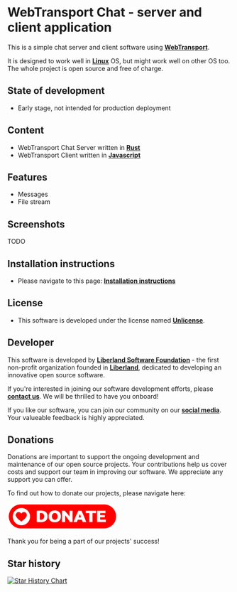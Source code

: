 # WebTransport Chat - server and client application

This is a simple chat server and client software using [**WebTransport**](https://github.com/BiagioFesta/wtransport).

It is designed to work well in [**Linux**](https://www.linux.org/) OS, but might work well on other OS too. The whole project is open source and free of charge.

## State of development
- Early stage, not intended for production deployment

## Content
- WebTransport Chat Server written in [**Rust**](https://www.rust-lang.org/)
- WebTransport Client written in [**Javascript**](https://www.ecma-international.org/publications-and-standards/standards/ecma-262/)

## Features
- Messages
- File stream

## Screenshots

TODO

## Installation instructions

- Please navigate to this page: [**Installation instructions**](./INSTALL.md)

## License

- This software is developed under the license named [**Unlicense**](./LICENSE).

## Developer
This software is developed by [**Liberland Software Foundation**](https://libersoft.org) - the first non-profit organization founded in [**Liberland**](https://liberland.org), dedicated to developing an innovative open source software.

If you're interested in joining our software development efforts, please [**contact us**](https://libersoft.org/contacts). We will be thrilled to have you onboard!

If you like our software, you can join our community on our [**social media**](https://libersoft.org/contacts). Your valueable feedback is highly appreciated.

## Donations

Donations are important to support the ongoing development and maintenance of our open source projects. Your contributions help us cover costs and support our team in improving our software. We appreciate any support you can offer.

To find out how to donate our projects, please navigate here:

[![Donate](https://raw.githubusercontent.com/libersoft-org/documents/main/donate.png)](https://libersoft.org/donations)

Thank you for being a part of our projects' success!

## Star history

[![Star History Chart](https://api.star-history.com/svg?repos=libersoft-org/wt-chat&type=Date)](https://star-history.com/#libersoft-org/wt-chat&Date)
